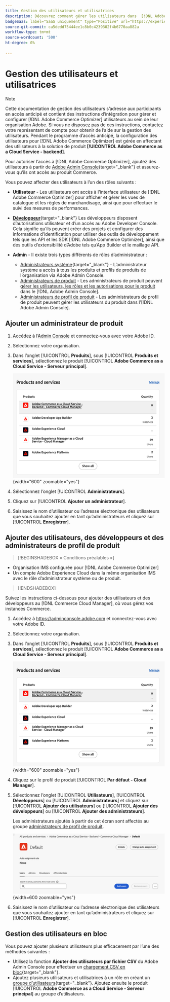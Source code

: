 ```yaml
---
title: Gestion des utilisateurs et utilisatrices
description: Découvrez comment gérer les utilisateurs dans  [!DNL Adobe Commerce Optimizer].
badgeSaas: label="SaaS uniquement" type="Positive" url="https://experienceleague.adobe.com/en/docs/commerce/user-guides/product-solutions" tooltip="S’applique uniquement aux projets Adobe Commerce as a Cloud Service et Adobe Commerce Optimizer (infrastructure SaaS gérée par Adobe)."
source-git-commit: ca5dedd75444ee1c8b0c4239302f4b6770aa882a
workflow-type: tm+mt
source-wordcount: '500'
ht-degree: 0%

---
```


# Gestion des utilisateurs et utilisatrices

>[!NOTE]
>
>Cette documentation de gestion des utilisateurs s’adresse aux participants en accès anticipé et contient des instructions d’intégration pour gérer et configurer [!DNL Adobe Commerce Optimizer] utilisateurs au sein de leur organisation Adobe. Si vous ne disposez pas de ces instructions, contactez votre représentant de compte pour obtenir de l’aide sur la gestion des utilisateurs. Pendant le programme d’accès anticipé, la configuration des utilisateurs pour [!DNL Adobe Commerce Optimizer] est gérée en affectant des utilisateurs à la solution de produit **[!UICONTROL Adobe Commerce as a Cloud Service - backend]**.

Pour autoriser l’accès à [!DNL Adobe Commerce Optimizer], ajoutez des utilisateurs à partir de [Adobe Admin Console](https://adminconsole.adobe.com){target="_blank"} et assurez-vous qu’ils ont accès au produit Commerce.

Vous pouvez affecter des utilisateurs à l’un des rôles suivants :

* **Utilisateur** - Les utilisateurs ont accès à l’interface utilisateur de [!DNL Adobe Commerce Optimizer] pour afficher et gérer les vues de catalogue et les règles de marchandisage, ainsi que pour effectuer le suivi des mesures de performances.

* [**Développeur**](https://helpx.adobe.com/enterprise/using/manage-developers.html#Adddevelopers){target="_blank"} Les développeurs disposent d’autorisations utilisateur et d’un accès au Adobe Developer Console. Cela signifie qu’ils peuvent créer des projets et configurer des informations d’identification pour utiliser des outils de développement tels que les API et les SDK [!DNL Adobe Commerce Optimizer], ainsi que des outils d’extensibilité d’Adobe tels qu’App Builder et le maillage API.

* **Admin** - Il existe trois types différents de rôles d’administrateur :
   * [Administrateurs système](https://helpx.adobe.com/enterprise/using/admin-roles.html){target="_blank"} - L’administrateur système a accès à tous les produits et profils de produits de l’organisation via Adobe Admin Console.
   * [Administrateurs de produit](#add-a-product-admin) - Les administrateurs de produit peuvent [gérer les utilisateurs, les rôles et les autorisations pour le produit](#add-users-and-admins) dans le [!DNL Adobe Admin Console].
   * [Administrateurs de profil de produit](#add-users-developers-and-product-profile-admins) - Les administrateurs de profil de produit peuvent gérer les utilisateurs du produit dans l’[!DNL Adobe Admin Console].

## Ajouter un administrateur de produit

1. Accédez à l’[Admin Console](https://adminconsole.adobe.com) et connectez-vous avec votre Adobe ID.

1. Sélectionnez votre organisation.

1. Dans l’onglet [!UICONTROL **Produits**], sous [!UICONTROL **Produits et services**], sélectionnez le produit [!UICONTROL **Adobe Commerce as a Cloud Service - Serveur principal**].

   ![sélectionner un produit](../cloud-service/assets/backend.png){width="600" zoomable="yes"}

1. Sélectionnez l’onglet [!UICONTROL **Administrateurs**].

1. Cliquez sur [!UICONTROL **Ajouter un administrateur**].

1. Saisissez le nom d’utilisateur ou l’adresse électronique des utilisateurs que vous souhaitez ajouter en tant qu’administrateurs et cliquez sur [!UICONTROL **Enregistrer**].

## Ajouter des utilisateurs, des développeurs et des administrateurs de profil de produit

>[!BEGINSHADEBOX « Conditions préalables »]
* Organisation IMS configurée pour [!DNL Adobe Commerce Optimizer]
* Un compte Adobe Experience Cloud dans la même organisation IMS avec le rôle d’administrateur système ou de produit.
>[!ENDSHADEBOX]

Suivez les instructions ci-dessous pour ajouter des utilisateurs et des développeurs au [!DNL Commerce Cloud Manager], où vous gérez vos instances Commerce.

1. Accédez à https://adminconsole.adobe.com et connectez-vous avec votre Adobe ID.

1. Sélectionnez votre organisation.

1. Dans l’onglet [!UICONTROL **Produits**], sous [!UICONTROL **Produits et services**], sélectionnez le produit [!UICONTROL **Adobe Commerce as a Cloud Service - Serveur principal**].

   ![sélectionner un produit](../cloud-service/assets/backend.png){width="600" zoomable="yes"}

1. Cliquez sur le profil de produit [!UICONTROL **Par défaut - Cloud Manager**].

1. Sélectionnez l’onglet [!UICONTROL **Utilisateurs**], [!UICONTROL **Développeurs**] ou [!UICONTROL **Administrateurs**] et cliquez sur [!UICONTROL **Ajouter des utilisateurs**] ou [!UICONTROL **Ajouter des développeurs**] ou [!UICONTROL **Ajouter des administrateurs**].

   Les administrateurs ajoutés à partir de cet écran sont affectés au groupe [administrateurs de profil de produit](#understanding-roles).

   ![sélectionnez l’onglet](../cloud-service/assets/tab-select.png){width=600 zoomable="yes"}

1. Saisissez le nom d’utilisateur ou l’adresse électronique des utilisateurs que vous souhaitez ajouter en tant qu’administrateurs et cliquez sur [!UICONTROL **Enregistrer**].

## Gestion des utilisateurs en bloc

Vous pouvez ajouter plusieurs utilisateurs plus efficacement par l’une des méthodes suivantes :

* Utilisez la fonction **Ajouter des utilisateurs par fichier CSV** du Adobe Admin Console pour effectuer un [chargement CSV en bloc](https://helpx.adobe.com/enterprise/using/bulk-upload-users.html){target="_blank"}.
* Ajoutez plusieurs utilisateurs et utilisatrices à un rôle en créant un [groupe d’utilisateurs](https://helpx.adobe.com/enterprise/using/user-groups.html){target="_blank"}. Ajoutez ensuite le produit [!UICONTROL **Adobe Commerce as a Cloud Service - Serveur principal**] au groupe d’utilisateurs.

